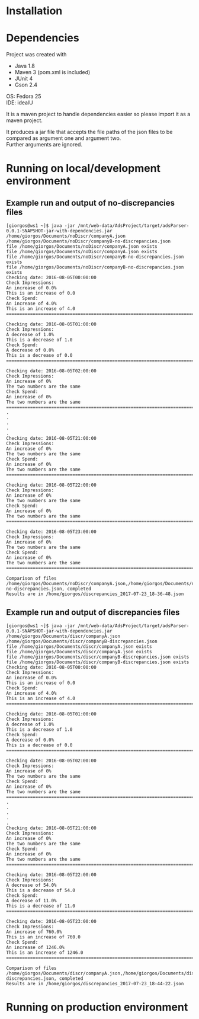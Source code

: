 # Installation 

# Dependencies 
Project was created with 
* Java 1.8
* Maven 3 (pom.xml is included)
* JUnit 4
* Gson 2.4

OS: Fedora 25 <br/>
IDE: idealU

It is a maven project to handle dependencies easier so please import it as a maven project.

It produces a jar file that accepts the file paths of the json files to be compared as argument one and argument two.
<br/>
Further arguments are ignored.

# Running on local/development environment 

## Example run and output of no-discrepancies files

    [giorgos@ws1 ~]$ java -jar /mnt/web-data/AdsProject/target/adsParser-0.0.1-SNAPSHOT-jar-with-dependencies.jar /home/giorgos/Documents/noDiscr/companyA.json /home/giorgos/Documents/noDiscr/companyB-no-discrepancies.json 
    file /home/giorgos/Documents/noDiscr/companyA.json exists
    file /home/giorgos/Documents/noDiscr/companyA.json exists
    file /home/giorgos/Documents/noDiscr/companyB-no-discrepancies.json exists
    file /home/giorgos/Documents/noDiscr/companyB-no-discrepancies.json exists
    Checking date: 2016-08-05T00:00:00
    Check Impressions:
    An increase of 0.0%
    This is an increase of 0.0
    Check Spend:
    An increase of 4.0%
    This is an increase of 4.0
    =====================================================================================
    
    Checking date: 2016-08-05T01:00:00
    Check Impressions:
    A decrease of 1.0%
    This is a decrease of 1.0
    Check Spend:
    A decrease of 0.0%
    This is a decrease of 0.0
    =====================================================================================
    
    Checking date: 2016-08-05T02:00:00
    Check Impressions:
    An increase of 0%
    The two numbers are the same
    Check Spend:
    An increase of 0%
    The two numbers are the same
    =====================================================================================
    .
    .
    .
    .
    .
    Checking date: 2016-08-05T21:00:00
    Check Impressions:
    An increase of 0%
    The two numbers are the same
    Check Spend:
    An increase of 0%
    The two numbers are the same
    =====================================================================================
    
    Checking date: 2016-08-05T22:00:00
    Check Impressions:
    An increase of 0%
    The two numbers are the same
    Check Spend:
    An increase of 0%
    The two numbers are the same
    =====================================================================================
    
    Checking date: 2016-08-05T23:00:00
    Check Impressions:
    An increase of 0%
    The two numbers are the same
    Check Spend:
    An increase of 0%
    The two numbers are the same
    =====================================================================================
    
    Comparison of files /home/giorgos/Documents/noDiscr/companyA.json,/home/giorgos/Documents/noDiscr/companyB-no-discrepancies.json, completed 
    Results are in /home/giorgos/discrepancies_2017-07-23_18-36-48.json

## Example run and output of discrepancies files

    [giorgos@ws1 ~]$ java -jar /mnt/web-data/AdsProject/target/adsParser-0.0.1-SNAPSHOT-jar-with-dependencies.jar /home/giorgos/Documents/discr/companyA.json /home/giorgos/Documents/discr/companyB-discrepancies.json 
    file /home/giorgos/Documents/discr/companyA.json exists
    file /home/giorgos/Documents/discr/companyA.json exists
    file /home/giorgos/Documents/discr/companyB-discrepancies.json exists
    file /home/giorgos/Documents/discr/companyB-discrepancies.json exists
    Checking date: 2016-08-05T00:00:00
    Check Impressions:
    An increase of 0.0%
    This is an increase of 0.0
    Check Spend:
    An increase of 4.0%
    This is an increase of 4.0
    =====================================================================================
    
    Checking date: 2016-08-05T01:00:00
    Check Impressions:
    A decrease of 1.0%
    This is a decrease of 1.0
    Check Spend:
    A decrease of 0.0%
    This is a decrease of 0.0
    =====================================================================================
    
    Checking date: 2016-08-05T02:00:00
    Check Impressions:
    An increase of 0%
    The two numbers are the same
    Check Spend:
    An increase of 0%
    The two numbers are the same
    =====================================================================================
    .
    .
    .
    .
    .
    Checking date: 2016-08-05T21:00:00
    Check Impressions:
    An increase of 0%
    The two numbers are the same
    Check Spend:
    An increase of 0%
    The two numbers are the same
    =====================================================================================
    
    Checking date: 2016-08-05T22:00:00
    Check Impressions:
    A decrease of 54.0%
    This is a decrease of 54.0
    Check Spend:
    A decrease of 11.0%
    This is a decrease of 11.0
    =====================================================================================
    
    Checking date: 2016-08-05T23:00:00
    Check Impressions:
    An increase of 760.0%
    This is an increase of 760.0
    Check Spend:
    An increase of 1246.0%
    This is an increase of 1246.0
    =====================================================================================
    
    Comparison of files /home/giorgos/Documents/discr/companyA.json,/home/giorgos/Documents/discr/companyB-discrepancies.json, completed 
    Results are in /home/giorgos/discrepancies_2017-07-23_18-44-22.json
    
# Running on production environment